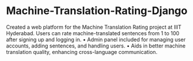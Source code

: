 # Machine-Translation-Rating-Django
Created a web platform for the Machine Translation Rating project at IIIT Hyderabad.
Users can rate machine-translated sentences from 1 to 100 after signing up and logging in.
• Admin panel included for managing user accounts, adding sentences, and handling users.
• Aids in better machine translation quality, enhancing cross-language communication.
